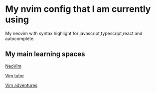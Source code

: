 # My nvim config that I am currently using 

My neovim with syntax highlight for javascript,typescript,react and autocomplete.

## My main learning spaces

[NeoVim](https://neovim.io/)

[Vim tutor ](http://www2.geog.ucl.ac.uk/~plewis/teaching/unix/vimtutor)

[Vim adventures](https://vim-adventures.com/)
